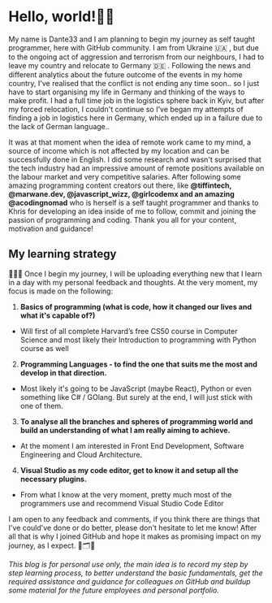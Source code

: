 <h1>Hello, world!👋🏼</h1>

My name is Dante33 and I am planning to begin my journey as self taught programmer, here with GitHub community. I am from Ukraine 🇺🇦 , but due to the ongoing act of aggression and terrorism from our neighbours, I had to leave my country and relocate to Germany 🇩🇪 . Following the news and different analytics about the future outcome of the events in my home country, I've realised that the conflict is not ending any time soon.. so I just have to start organising my life in Germany and thinking of the ways to make profit. I had a full time job in the logistics sphere back in Kyiv, but after my forced relocation, I couldn't continue so I've began my attempts of finding a job in logistics here in Germany, which ended up in a failure due to the lack of German language..

It was at that moment when the idea of remote work came to my mind, a source of income which is not affected by my location and can be successfully done in English. I did some research and wasn't surprised that the tech industry had an impressive amount of remote positions available on the labour market and very competitive salaries. After following some amazing programming content creators out there, like **@tiffintech, @marwane.dev, @javascript_wizz, @girlcodemx and an amazing @acodingnomad** who is herself is a self taught programmer and thanks to Khris for developing an idea inside of me to follow, commit and joining the passion of programming and coding. Thank you all for your content, motivation and guidance!

<h2>My learning strategy</h2>

👨🏼‍💻 Once I begin my journey, I will be uploading everything new that I learn in a day with my personal feedback and thoughts. At the very moment, my focus is made on the following:

1. **Basics of programming (what is code, how it changed our lives and what it's capable of?)**
- Will first of all complete Harvard’s free CS50 course in Computer Science and most likely their Introduction to programming with Python course as well

2. **Programming Languages - to find the one that suits me the most and develop in that direction.**
- Most likely it's going to be JavaScript (maybe React), Python or even something like C# / GOlang. But surely at the end, I will just stick with one of them.

3. **To analyse all the branches and spheres of programming world and build an understanding of what I am really aiming to achieve.**
- At the moment I am interested in Front End Development, Software Engineering and Cloud Architecture.

4. **Visual Studio as my code editor, get to know it and setup all the necessary plugins.**
- From what I know at the very moment, pretty much most of the programmers use and recommend Visual Studio Code Editor

I am open to any feedback and comments, if you think there are things that I've could've done or do better, please don't hesitate to let me know! After all that is why I joined GitHub and hope it makes as promising impact on my journey, as I expect. 🧩🗂💬

*This blog is for personal use only, the main idea is to record my step by step learning process, to better understand the basic fundamentals, get the required assistance and guidance for colleagues on GitHub and buildup some material for the future employees and personal portfolio.*
